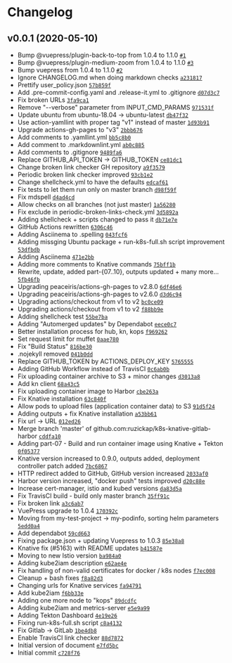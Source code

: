 # Changelog

## v0.0.1 (2020-05-10)

- Bump @vuepress/plugin-back-to-top from 1.0.4 to 1.1.0 [`#1`](https://github.com/ruzickap/k8s-knative-gitlab-harbor/pull/1)
- Bump @vuepress/plugin-medium-zoom from 1.0.4 to 1.1.0 [`#3`](https://github.com/ruzickap/k8s-knative-gitlab-harbor/pull/3)
- Bump vuepress from 1.0.4 to 1.1.0 [`#2`](https://github.com/ruzickap/k8s-knative-gitlab-harbor/pull/2)
- Ignore CHANGELOG.md when doing markdown checks [`a231817`](https://github.com/ruzickap/k8s-knative-gitlab-harbor/commit/a231817b1730cf708f2cf63b8296c81d9b257e76)
- Prettify user_policy.json [`57b859f`](https://github.com/ruzickap/k8s-knative-gitlab-harbor/commit/57b859f463336232b7006f763074a0671263a297)
- Add .pre-commit-config.yaml and .release-it.yml to .gitignore [`d07d3c7`](https://github.com/ruzickap/k8s-knative-gitlab-harbor/commit/d07d3c72e3a5aa7fbcb3fdb80d89af2467329b2d)
- Fix broken URLs [`3fa9ca1`](https://github.com/ruzickap/k8s-knative-gitlab-harbor/commit/3fa9ca140fa7c6e8eee526902b86a17b184859e1)
- Remove "--verbose" parameter from INPUT_CMD_PARAMS [`971531f`](https://github.com/ruzickap/k8s-knative-gitlab-harbor/commit/971531f69fe6f0948d43e870ced27054226a5db4)
- Update ubuntu from ubuntu-18.04 -&gt; ubuntu-latest [`db47f32`](https://github.com/ruzickap/k8s-knative-gitlab-harbor/commit/db47f32f3264b9c6d9077e346d052e5ab9373c61)
- Use action-yamllint with proper tag "v1" instead of master [`1d93b91`](https://github.com/ruzickap/k8s-knative-gitlab-harbor/commit/1d93b91acc87af941013878d5a8f7d4ede6e2f54)
- Upgrade actions-gh-pages to "v3" [`2bbb676`](https://github.com/ruzickap/k8s-knative-gitlab-harbor/commit/2bbb6765967491ba70b5be65d312fdf90cd57761)
- Add comments to .yamllint.yml [`bb5c8b0`](https://github.com/ruzickap/k8s-knative-gitlab-harbor/commit/bb5c8b0f7af634f0c08defe5a71b0f6f30a5288c)
- Add comment to .markdownlint.yml [`ab0c885`](https://github.com/ruzickap/k8s-knative-gitlab-harbor/commit/ab0c8855edac30650f984f62685f6b43f491d361)
- Add comments to .gitignore [`9489fa6`](https://github.com/ruzickap/k8s-knative-gitlab-harbor/commit/9489fa695526fcc74fd9bd43890f8a93e19cfb97)
- Replace GITHUB_API_TOKEN -&gt; GITHUB_TOKEN [`ce81dc1`](https://github.com/ruzickap/k8s-knative-gitlab-harbor/commit/ce81dc110f2be8dea800caba8d21798f392f949e)
- Change broken link checker GH repository [`a9f3579`](https://github.com/ruzickap/k8s-knative-gitlab-harbor/commit/a9f357931b8d7d90ee52e78c29ca63b44c54692b)
- Periodic broken link checker improved [`93cb1e2`](https://github.com/ruzickap/k8s-knative-gitlab-harbor/commit/93cb1e2b0e28d75ce04a4efdaf1ee38e94374d53)
- Change shellcheck.yml to have the defaults [`edcaf61`](https://github.com/ruzickap/k8s-knative-gitlab-harbor/commit/edcaf617764eb2a51e51a6b882b5ac054e66ba1e)
- Fix tests to let them run only on master branch [`d98f59f`](https://github.com/ruzickap/k8s-knative-gitlab-harbor/commit/d98f59fddc57e27c03f35a5b15f4543867496a51)
- Fix mdspell [`d4ad4cd`](https://github.com/ruzickap/k8s-knative-gitlab-harbor/commit/d4ad4cd255ff0d573df424d8eabec336be11f1f3)
- Allow checks on all branches (not just master) [`1a56280`](https://github.com/ruzickap/k8s-knative-gitlab-harbor/commit/1a56280875d8a9b4bb6a6eeb335616c63d6d5209)
- Fix exclude in periodic-broken-links-check.yml [`3d5892a`](https://github.com/ruzickap/k8s-knative-gitlab-harbor/commit/3d5892acbe49fcb957b1bc7979be7e57cbd91c9f)
- Adding shellcheck + scripts changed to pass it [`db71e7e`](https://github.com/ruzickap/k8s-knative-gitlab-harbor/commit/db71e7e9e3c34f49c3210a667dfa1bd6289c7542)
- GitHub Actions rewritten [`6306c46`](https://github.com/ruzickap/k8s-knative-gitlab-harbor/commit/6306c468484bf7ed502f6815d0acd5c55b3eb39e)
- Adding Asciinema to .spelling [`043fcf6`](https://github.com/ruzickap/k8s-knative-gitlab-harbor/commit/043fcf616f55acfec1211fcd8d58b40da53d5c75)
- Adding missging Ubuntu package + run-k8s-full.sh script improvement [`53dfbdb`](https://github.com/ruzickap/k8s-knative-gitlab-harbor/commit/53dfbdb5f90573307d9b5b2cb2effe080f3b0ce6)
- Adding Asciinema [`471e2bb`](https://github.com/ruzickap/k8s-knative-gitlab-harbor/commit/471e2bb3da205042d150fd9df43bc62bd4396905)
- Adding more comments to Knative commands [`75bff1b`](https://github.com/ruzickap/k8s-knative-gitlab-harbor/commit/75bff1b2e0b05aecea1eadc0041e4857cba6112b)
- Rewrite, update, added part-{07..10}, outputs updated + many more... [`5fb46fb`](https://github.com/ruzickap/k8s-knative-gitlab-harbor/commit/5fb46fb16543d56d5a90d40d4a6d349629de31ea)
- Upgrading peaceiris/actions-gh-pages to v2.8.0 [`6df46e6`](https://github.com/ruzickap/k8s-knative-gitlab-harbor/commit/6df46e64fb30ef940255e06b7e2d62341629de7a)
- Upgrading peaceiris/actions-gh-pages to v2.6.0 [`d3d6c94`](https://github.com/ruzickap/k8s-knative-gitlab-harbor/commit/d3d6c943e8829a8681d9c811c90b879306ae450b)
- Upgrading actions/checkout from v1 to v2 [`bc0ce09`](https://github.com/ruzickap/k8s-knative-gitlab-harbor/commit/bc0ce09f5c816ca70682b08423900764a3f468da)
- Upgrading actions/checkout from v1 to v2 [`f88bb9e`](https://github.com/ruzickap/k8s-knative-gitlab-harbor/commit/f88bb9e0a43ed4efda8f5006b272d633944eb1a5)
- Adding shellcheck test [`55be7ba`](https://github.com/ruzickap/k8s-knative-gitlab-harbor/commit/55be7baf896c6095f24ba77360e6081a5aa20da0)
- Adding "Automerged updates" by Dependabot [`eece0c7`](https://github.com/ruzickap/k8s-knative-gitlab-harbor/commit/eece0c76081a0bb352efbcf919abc5619832ddf0)
- Better installation process for hub, kn, kops [`f969262`](https://github.com/ruzickap/k8s-knative-gitlab-harbor/commit/f969262112949bf8f0b2f5e388e5aa62d0fdb2c1)
- Set request limit for muffet [`0aae780`](https://github.com/ruzickap/k8s-knative-gitlab-harbor/commit/0aae780f62a8094f53d5b39ec4e8eb94189abdd0)
- Fix "Build Status" [`816be30`](https://github.com/ruzickap/k8s-knative-gitlab-harbor/commit/816be3013de48474b8284df34acb1eeb9145761d)
- .nojekyll removed [`041b0dd`](https://github.com/ruzickap/k8s-knative-gitlab-harbor/commit/041b0dd04c08dfca056ee7e1e778f7be26f566f6)
- Replace GITHUB_TOKEN by ACTIONS_DEPLOY_KEY [`5765555`](https://github.com/ruzickap/k8s-knative-gitlab-harbor/commit/5765555d7513ae6f311f6de79c1d3f9b96ed6bc4)
- Adding GitHub Workflow instead of TravisCI [`0c6ab0b`](https://github.com/ruzickap/k8s-knative-gitlab-harbor/commit/0c6ab0bed6f73662a08d5eae89836b3bac37e2e0)
- Fix uploading container archive to S3 + minor changes [`d3013a8`](https://github.com/ruzickap/k8s-knative-gitlab-harbor/commit/d3013a836921b346bea4a811a2de8d47a9243f38)
- Add kn client [`68a43c5`](https://github.com/ruzickap/k8s-knative-gitlab-harbor/commit/68a43c5a9c8e78babd453a8fd6c946703e2ccf85)
- Fix uploading container image to Harbor [`cbe263a`](https://github.com/ruzickap/k8s-knative-gitlab-harbor/commit/cbe263ad7eff9bc25ea9c277af910f3b00c07b6c)
- Fix Knative installation [`63c840f`](https://github.com/ruzickap/k8s-knative-gitlab-harbor/commit/63c840f0d0a5bd3de8cc01055c8e2f6f9f631ae6)
- Allow pods to upload files (application container data) to S3 [`91d5f24`](https://github.com/ruzickap/k8s-knative-gitlab-harbor/commit/91d5f24f574e3135b6f043f0fad3671c8a62c35b)
- Adding outputs + fix Knative installation [`a53bb61`](https://github.com/ruzickap/k8s-knative-gitlab-harbor/commit/a53bb611f5dbab3dcb3a00dff233a1cc3bb75761)
- Fix url -&gt; URL [`012ed26`](https://github.com/ruzickap/k8s-knative-gitlab-harbor/commit/012ed26a0fe5b3f49351b21cc55a0bb744428c0a)
- Merge branch 'master' of github.com:ruzickap/k8s-knative-gitlab-harbor [`cddfa10`](https://github.com/ruzickap/k8s-knative-gitlab-harbor/commit/cddfa106c99045e320e05037209ad43e920c7a88)
- Adding part-07 - Build and run container image using Knative + Tekton [`0f05377`](https://github.com/ruzickap/k8s-knative-gitlab-harbor/commit/0f05377cdd2a3976c90d1839d25d273dd6602d4e)
- Knative version increased to 0.9.0, outputs added, deployment controller patch added [`7bc6867`](https://github.com/ruzickap/k8s-knative-gitlab-harbor/commit/7bc68673c441165e500de995a5be1ab676e22ac0)
- HTTP redirect added to GitHub, GitHub version increased [`2033af0`](https://github.com/ruzickap/k8s-knative-gitlab-harbor/commit/2033af0ce13f8b1b071266a4d7dc4177ed6f3430)
- Harbor version increased, "docker push" tests improved [`d20c88e`](https://github.com/ruzickap/k8s-knative-gitlab-harbor/commit/d20c88eb99e7370e84620d16a374486c9b730c3d)
- Increase cert-manager, istio and kubed versions [`da83d5a`](https://github.com/ruzickap/k8s-knative-gitlab-harbor/commit/da83d5a8d40d974870710f9910ca2bcb129f7a49)
- Fix TravisCI build - build only master branch [`35ff91c`](https://github.com/ruzickap/k8s-knative-gitlab-harbor/commit/35ff91c42893e3cd732dbbd69043855829dce838)
- Fix broken link [`a3c6ab7`](https://github.com/ruzickap/k8s-knative-gitlab-harbor/commit/a3c6ab774a57c38beb3bd3d1d74599820ce86140)
- VuePress upgrade to 1.0.4 [`170392c`](https://github.com/ruzickap/k8s-knative-gitlab-harbor/commit/170392cc06e3bcbe8893a2e2405dbd45134adc5b)
- Moving from my-test-project -&gt; my-podinfo, sorting helm parameters [`5edd0a4`](https://github.com/ruzickap/k8s-knative-gitlab-harbor/commit/5edd0a487e350e65862529ea49d57097f90c5b77)
- Add dependabot [`59cd663`](https://github.com/ruzickap/k8s-knative-gitlab-harbor/commit/59cd6638507dc44d230fcaeb9e07ad0fbcae63ac)
- Fixing package.json + updating Vuepress to 1.0.3 [`85e38a8`](https://github.com/ruzickap/k8s-knative-gitlab-harbor/commit/85e38a8d060e96ef4fa209e0256f07f62d402037)
- Knative fix (#5163) with README updates [`b41587e`](https://github.com/ruzickap/k8s-knative-gitlab-harbor/commit/b41587e63da5065319ae111706954cff1238edd2)
- Moving to new Istio version [`ba984a0`](https://github.com/ruzickap/k8s-knative-gitlab-harbor/commit/ba984a0b9d11a473095dbb087f520ae377f5b593)
- Adding kube2iam description [`e62ae4e`](https://github.com/ruzickap/k8s-knative-gitlab-harbor/commit/e62ae4ec57e6952510309cf38e6d0b7cb17172ed)
- Fix handling of non-valid certificates for docker / k8s nodes [`f7ec008`](https://github.com/ruzickap/k8s-knative-gitlab-harbor/commit/f7ec008c28188bddf5ae802af0b1ead96cdb6242)
- Cleanup + bash fixes [`f8a82d3`](https://github.com/ruzickap/k8s-knative-gitlab-harbor/commit/f8a82d36829934fc506952571e94f672d19b88b8)
- Changing urls for Knative services [`fa94791`](https://github.com/ruzickap/k8s-knative-gitlab-harbor/commit/fa947911b55491d2946043bd8f88b8318a6620e8)
- Add kube2iam [`f6bb33e`](https://github.com/ruzickap/k8s-knative-gitlab-harbor/commit/f6bb33eb6ae408312581349efc41931ec92a7b05)
- Adding one more node to "kops" [`89dcdfc`](https://github.com/ruzickap/k8s-knative-gitlab-harbor/commit/89dcdfc7a3534772071456fd72198b11fe2cc3bf)
- Adding kube2iam and metrics-server [`e5e9a99`](https://github.com/ruzickap/k8s-knative-gitlab-harbor/commit/e5e9a99d00274a5fefbca07793067d98d5424712)
- Adding Tekton Dashboard [`4e19e26`](https://github.com/ruzickap/k8s-knative-gitlab-harbor/commit/4e19e26321616467e296b718a32ec2850f4ba35a)
- Fixing run-k8s-full.sh script [`c8a4132`](https://github.com/ruzickap/k8s-knative-gitlab-harbor/commit/c8a4132f18bd8620822135b7c12f1fa289e48dbe)
- Fix Gitlab -&gt; GitLab [`1be4db8`](https://github.com/ruzickap/k8s-knative-gitlab-harbor/commit/1be4db8320b1efc367c3858dabd15b654c226b71)
- Enable TravisCI link checker [`88d7872`](https://github.com/ruzickap/k8s-knative-gitlab-harbor/commit/88d787260481945e3f77064d8786aa2090a8649e)
- Initial version of document [`e7fd5bc`](https://github.com/ruzickap/k8s-knative-gitlab-harbor/commit/e7fd5bcf395c835125b77088ec95ba793e1f2ce8)
- Initial commit [`c728f76`](https://github.com/ruzickap/k8s-knative-gitlab-harbor/commit/c728f76ac34149b86fc292791dd4396e44406466)
